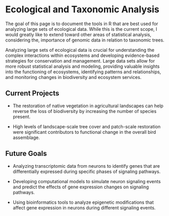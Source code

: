 
# Ecological and Taxonomic Analysis

<!-- badges: start -->
<!-- badges: end -->

The goal of this page is to document the tools in R that are best used for analyzing large sets of ecological data. While this is the current scope, I would greatly like to extend toward other areas of statistical analysis, considering the, importance of genomic data in relation to taxonomic trees.

Analyzing large sets of ecological data is crucial for understanding the complex interactions within ecosystems and developing evidence-based strategies for conservation and management. Large data sets allow for more robust statistical analysis and modeling, providing valuable insights into the functioning of ecosystems, identifying patterns and relationships, and monitoring changes in biodiversity and ecosystem services.

## Current Projects

 - The restoration of native vegetation in agricultural landscapes can help reverse the loss of biodiversity by increasing the number of species present.
 
 - High levels of landscape-scale tree cover and patch-scale restoration were significant contributors to functional change in the overall bird assemblage. 
 

## Future Goals


 - Analyzing transcriptomic data from neurons to identify genes that are differentially expressed during specific phases of signaling pathways.
 
 - Developing computational models to simulate neuron signaling events and predict the effects of gene expression changes on signaling pathways.
 
 - Using bioinformatics tools to analyze epigenetic modifications that affect gene expression in neurons during different signaling events.



